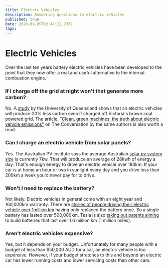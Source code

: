 ```yaml
---
title: Electric Vehicles
description: Answering questions to electric vehicles
published: true
date: 2020-01-05T02:47:22.737Z
tags: 
---
```


# Electric Vehicles
Over the last ten years battery electric vehicles have been developed to the point that they now offer a real and useful alternative to the internal combustion engine. 


### If I charge off the grid at night won't that generate more carbon?

No. A [study](https://www.researchgate.net/publication/328782184_Where_are_we_heading_with_electric_vehicles) by the University of Queensland shows that an electric vehicles will produce 20% less carbon even if charged off Victoria's brown coal powered grid. The article, ["Clean, green machines: the truth about electric vehicle emissions"](http://theconversation.com/clean-green-machines-the-truth-about-electric-vehicle-emissions-122619) on The Conversation by the same authors is also worth a read.

### Can I charge an electric vehicle from solar panels?

Yes. The Australian PV institute says the average Australian [solar pv system size](https://pv-map.apvi.org.au/analyses) is currently 7kw. That will produce an average of 28kwh of energy a day.  That's enough energy to drive an electric vehicle over 180km. If your car is at home an hour or two in sunlight every day and you drive less than 200km a week you'd never pay for to drive.

### Won't I need to replace the battery?

Not likely. Electric vehicles in general come with an eight year and 160,000km warranty.  There are [stories of people driving their electric vehicle over 1million km](https://thedriven.io/2019/11/29/tesla-model-s-busts-ev-myths-with-historic-1-million-kilometres-driven/) having only replaced the battery once. So a single battery has lasted over 500,000km. Tesla is also [taking out patents aiming](https://www.popularmechanics.com/cars/hybrid-electric/a30346407/tesla-patent-battery-chemistry/) to build batteries that last over 1.6 million km (1 million miles).

### Aren't electric vehicles expensive?

Yes, but it depends on your budget. Unfortunately for many people with a budget of less than $50,000 AUD for a car, an electric vehicle is too expensive.  However, if your budget stretches to this and beyond an electric car has lower running costs and lower servicing costs than other cars.

